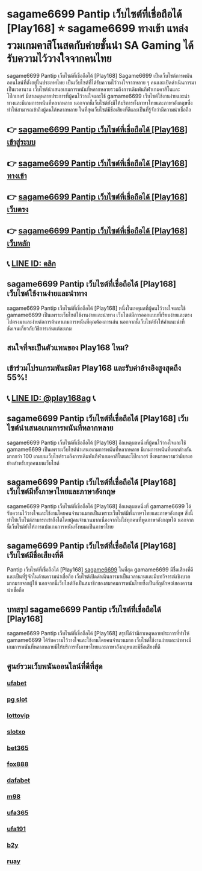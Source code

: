 
# sagame6699 Pantip เว็บไซต์ที่เชื่อถือได้ [Play168] ⭐ sagame6699 ทางเข้า แหล่งรวมเกมคาสิโนสดกับค่ายชั้นนำ SA Gaming ได้รับความไว้วางใจจากคนไทย

sagame6699 Pantip เว็บไซต์ที่เชื่อถือได้ [Play168] Sagame6699 เป็นเว็บไซต์การพนันออนไลน์ที่ตั้งอยู่ในประเทศไทย เป็นเว็บไซต์ที่ได้รับความไว้วางใจจากหลาย ๆ คนและเปิดดําเนินการมาเป็นเวลานาน เว็บไซต์นําเสนอเกมการพนันที่หลากหลายรวมถึงการเดิมพันกีฬาเกมคาสิโนและโป๊กเกอร์
มีสาเหตุหลายประการที่ผู้คนไว้วางใจและใช้ gamame6699 เว็บไซต์ใช้งานง่ายและนําทางและมีเกมการพนันที่หลากหลาย นอกจากนี้เว็บไซต์ยังมีให้บริการทั้งภาษาไทยและภาษาอังกฤษซึ่งทําให้สามารถเข้าถึงผู้คนได้หลากหลาย ในที่สุดเว็บไซต์มีชื่อเสียงที่ดีและเป็นที่รู้จักว่ามีความน่าเชื่อถือ

## 👉 [sagame6699 Pantip เว็บไซต์ที่เชื่อถือได้ [Play168] เข้าสู่ระบบ](https://bit.ly/3TCj9rY)
## 👉 [sagame6699 Pantip เว็บไซต์ที่เชื่อถือได้ [Play168] ทางเข้า](https://bit.ly/3TCj9rY)
## 👉 [sagame6699 Pantip เว็บไซต์ที่เชื่อถือได้ [Play168] เว็บตรง](https://bit.ly/3TCj9rY)
## 👉 [sagame6699 Pantip เว็บไซต์ที่เชื่อถือได้ [Play168] เว็บหลัก](https://bit.ly/3TCj9rY)
## 📞 [LINE ID: คลิก](https://line.me/R/ti/p/@342mcrfd)

## sagame6699 Pantip เว็บไซต์ที่เชื่อถือได้ [Play168] เว็บไซต์ใช้งานง่ายและนําทาง
sagame6699 Pantip เว็บไซต์ที่เชื่อถือได้ [Play168] หนึ่งในเหตุผลที่ผู้คนไว้วางใจและใช้ gamame6699 เป็นเพราะเว็บไซต์ใช้งานง่ายและนําทาง เว็บไซต์มีการออกแบบที่เรียบง่ายและตรงไปตรงมาและง่ายต่อการค้นหาเกมการพนันที่คุณต้องการเล่น นอกจากนี้เว็บไซต์ยังให้คําแนะนําที่ชัดเจนเกี่ยวกับวิธีการเล่นแต่ละเกม

## สนใจที่จะเป็นตัวแทนของ Play168 ไหม?
## เข้าร่วมโปรแกรมพันธมิตร Play168 และรับค่าอ้างอิงสูงสุดถึง 55%!
## 📞 [LINE ID: @play168ag](https://bit.ly/3RSGiFl) 📞

## sagame6699 Pantip เว็บไซต์ที่เชื่อถือได้ [Play168] เว็บไซต์นําเสนอเกมการพนันที่หลากหลาย
sagame6699 Pantip เว็บไซต์ที่เชื่อถือได้ [Play168] อีกเหตุผลหนึ่งที่ผู้คนไว้วางใจและใช้ gamame6699 เป็นเพราะเว็บไซต์นําเสนอเกมการพนันที่หลากหลาย มีเกมการพนันที่แตกต่างกันมากกว่า 100 เกมบนเว็บไซต์รวมถึงการเดิมพันกีฬาเกมคาสิโนและโป๊กเกอร์ ซึ่งหมายความว่ามีบางอย่างสําหรับทุกคนบนเว็บไซต์

## sagame6699 Pantip เว็บไซต์ที่เชื่อถือได้ [Play168] เว็บไซต์มีทั้งภาษาไทยและภาษาอังกฤษ
sagame6699 Pantip เว็บไซต์ที่เชื่อถือได้ [Play168] อีกเหตุผลหนึ่งที่ gamame6699 ได้รับความไว้วางใจและใช้งานโดยคนจํานวนมากเป็นเพราะเว็บไซต์มีทั้งภาษาไทยและภาษาอังกฤษ สิ่งนี้ทําให้เว็บไซต์สามารถเข้าถึงได้โดยผู้คนจํานวนมากเนื่องจากไม่ใช่ทุกคนที่พูดภาษาอังกฤษได้ นอกจากนี้เว็บไซต์ยังให้การแปลเกมการพนันทั้งหมดเป็นภาษาไทย

## sagame6699 Pantip เว็บไซต์ที่เชื่อถือได้ [Play168] เว็บไซต์มีชื่อเสียงที่ดี
Pantip เว็บไซต์ที่เชื่อถือได้ [Play168] [sagame6699](https://atom.io/packages/sagame6699) ในที่สุด gamame6699 มีชื่อเสียงที่ดีและเป็นที่รู้จักในด้านความน่าเชื่อถือ เว็บไซต์เปิดดําเนินการมาเป็นเวลานานและมีบทวิจารณ์เชิงบวกมากมายจากผู้ใช้ นอกจากนี้เว็บไซต์ยังเป็นสมาชิกของสมาคมการพนันไทยซึ่งเป็นสัญลักษณ์ของความน่าเชื่อถือ

## บทสรุป sagame6699 Pantip เว็บไซต์ที่เชื่อถือได้ [Play168]
sagame6699 Pantip เว็บไซต์ที่เชื่อถือได้ [Play168] สรุปได้ว่ามีสาเหตุหลายประการที่ทําให้ gamame6699 ได้รับความไว้วางใจและใช้งานโดยคนจํานวนมาก เว็บไซต์ใช้งานง่ายและนําทางมีเกมการพนันที่หลากหลายมีให้บริการทั้งภาษาไทยและภาษาอังกฤษและมีชื่อเสียงที่ดี

## ศูนย์รวมเว็บพนันออนไลน์ที่ดีที่สุด
### [ufabet](https://atom.io/packages/ufabet)
### [pg slot](https://atom.io/themes/pg%20slot)
### [lottovip](https://atom.io/packages/lottovip)
### [slotxo](https://atom.io/packages/slotxo)
### [bet365](https://atom.io/packages/bet365)
### [fox888](https://atom.io/packages/fox888)
### [dafabet](https://atom.io/packages/dafabet)
### [m98](https://atom.io/packages/m98)
### [ufa365](https://atom.io/packages/ufa365)
### [ufa191](https://atom.io/packages/ufa191)
### [b2y](https://atom.io/packages/b2y)
### [ruay](https://atom.io/themes/ruay)
